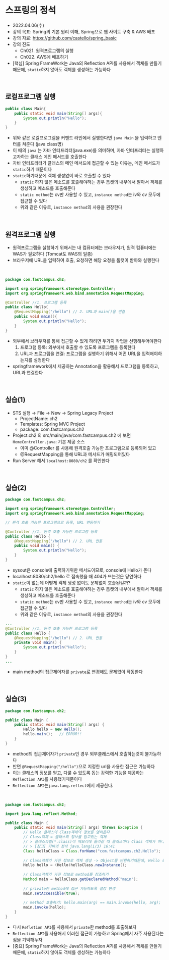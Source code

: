 # 스프링의 정석
- 2022.04.06(수)
- 강의 목표: Spring의 기본 원리 이해, Spring으로 웹 사이트 구축 & AWS 배포
- 강의 자료: https://github.com/castello/spring_basic
- 강의 진도 
    - Ch021. 원격프로그램의 실행
    - Ch022. AWS에 배포하기
- [핵심] Spring FrameWork는 Java의 Reflection API를 사용해서 객체를 만들기 때문에, `static`하지 않아도 객체를 생성하는 가능하다 

<br>

## 로컬프로그램 실행
```java
public class Main{
    public static void main(String[] args){
        System.out.println("Hello");
    }
}
```
- 위와 같은 로컬프로그램을 커맨드 라인에서 실행한다면 `java Main` 을 입력하고 엔터를 쳐준다 (java class명)
- 이 때의 `java` 는 자바 인터프리터(java.exe)를 의미하며, 자바 인터프리터는 실행하고자하는 클래스 메인 메서드를 호출한다
- 자바 인터프리터가 클래스의 메인 메서드에 접근할 수 있는 이유는, 메인 메서드가 `static`하기 때문이다
- `static`하기때문에 객체 생성없이 바로 호출할 수 있다
    - `static` 하지 않은 메소드를 호출해야하는 경우 톰캣의 내부에서 알아서 객체를 생성하고 메소드를 호출해준다
    - `static method`는 cv만 사용할 수 있고, `instance method`는 iv와 cv 모두에 접근할 수 있다
    - 위와 같은 이유로, `instance method`의 사용을 권장한다 

<br>

## 원격프로그램 실행
- 원격프로그램을 실행하기 위해서는 내 컴퓨터에는 브라우저가, 원격 컴퓨터에는 WAS가 필요하다 (Tomcat도 WAS의 일종)
- 브라우저에 URL을 입력하여 호출, 요청하면 해당 요청을 톰캣이 받아와 실행한다

<br>

```java
package com.fastcampus.ch2;

import org.springframework.stereotype.Controller;
import org.springframework.web.bind.annotation.RequestMapping;

@Controller //1. 프로그램 등록
public class Hello{
    @RequestMapping("/hello") // 2. URL과 main()을 연결
    public void main(){
        System.out.println("Hello");
    }
}
```
- 외부에서 브라우저를 통해 접근할 수 있게 하려면 두가지 작업을 선행해두어야한다 
    1. 프로그램 등록: 외부에서 호출할 수 있도록 프로그램을 등록한다
    2. URL과 프로그램을 연결: 프로그램을 실행하기 위해서 어떤 URL을 입력해야하는지를 설정한다
- springframework에서 제공하는 Annotation을 활용해서 프로그램을 등록하고, URL과 연결한다

<br>

## 실습(1)
- STS 실행 → File → New → Spring Legacy Project
    - ProjectName: ch2
    - Templates: Spring MVC Project
    - package: com.fastcampus.ch2
- Project.ch2 의 src/main/java/com.fastcampus.ch2 에 보면 `HomeController.java`: 기본 제공 소스
    - 이미 @Controller 를 사용해 원격호출 가능한 프로그램으로 등록되어 있고
    - @RequestMapping을 통해 URL과 메서드가 매핑되어있다
- Run Server 해서 `localhost:8080/ch2` 를 확인한다

<br>

## 실습(2)
```java
package com.fastcampus.ch2;

import org.springframework.stereotype.Controller;
import org.springframework.web.bind.annotation.RequestMapping;

// 원격 호출 가능한 프로그램으로 등록, URL 연동하기

@Controller //1. 원격 호출 가능한 프로그램 등록
public class Hello {
	@RequestMapping("/hello") // 2. URL 연동
	public void main() {
		System.out.println("Hello");
	}
}
```
- sysout은 console에 출력하기위한 메서드이므로, console에 Hello가 뜬다
- localhost:8080/ch2/hello 로 접속했을 때 404가 뜨는것은 당연하다
- `static`이 없는데 어떻게 객체 생성 없이도 문제없이 호출된걸까?
    - `static` 하지 않은 메소드를 호출해야하는 경우 톰캣의 내부에서 알아서 객체를 생성하고 메소드를 호출해준다
    - `static method`는 cv만 사용할 수 있고, `instance method`는 iv와 cv 모두에 접근할 수 있다
    - 위와 같은 이유로, `instance method`의 사용을 권장한다 
```java
...
@Controller //1. 원격 호출 가능한 프로그램 등록
public class Hello {
	@RequestMapping("/hello") // 2. URL 연동
	private void main() {
		System.out.println("Hello");
	}
}
...
```
- main method의 접근제어자를 `private`로 변경해도 문제없이 작동한다

<br>

## 실습(3)
```java
package com.fastcampus.ch2;

public class Main {
	public static void main(String[] args) {
		Hello hello = new Hello();
		hello.main();   // ERROR!!
	}
}
```
- method의 접근제어자가 `private`인 경우 외부클래스에서 호출하는것이 불가능하다
- 반면 `@RequestMapping("/hello")`으로 지정한 url을 사용한 접근은 가능하다
- 이는 클래스의 정보를 얻고, 다룰 수 있도록 돕는 강력한 기능을 제공하는 `Reflection API`를 사용했기때문이다
- `Reflection API`는`java.lang.reflect`에서 제공한다. 

<br>

```java
package com.fastcampus.ch2;

import java.lang.reflect.Method;

public class Main {
	public static void main(String[] args) throws Exception {
		// Hello 클래스의 Class객체의 정보를 얻어온다
		// Class객체 = 클래스의 정보를 담고있는 객체 
		// > 클래스파일(*.class)이 메모리에 올라갈 때 클래스마다 Class 객체가 하나씩 생성된다
		// > [참고] 자바의 정석 java.lang(1/3) 16:41 
		Class helloClass = Class.forName("com.fastcampus.ch2.Hello");
		
		// Class객체가 가진 정보로 객체 생성 -> Object를 반환하기때문에, Hello 로 형변환 필요 
		Hello hello = (Hello)helloClass.newInstance(); 
		
		// Class객체가 가진 정보로 method를 참조하기
		Method main = helloClass.getDeclaredMethod("main");
		
		// private한 method에 접근 가능하도록 설정 변경
		main.setAccessible(true);
		
		// method 호출하기: hello.main(arg) == main.invoke(hello, arg); 
		main.invoke(hello); 
	}
}
```
- 다시 `Refletion API`를 사용해서 `private`한 method를 호출해보자
- `Reflection API`를 사용해서 이러한 접근이 가능하고 Spring에서 자주 사용된다는 점을 기억해두자
- [중요] Spring FrameWork는 Java의 Reflection API를 사용해서 객체를 만들기 때문에, `static`하지 않아도 객체를 생성하는 가능하다 